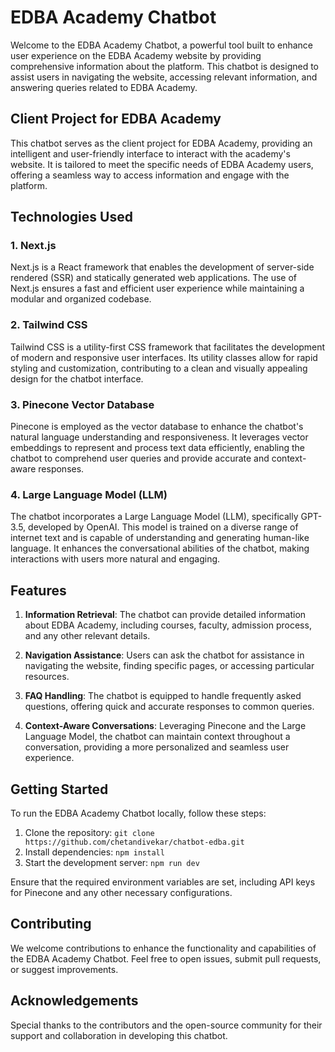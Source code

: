 # EDBA Academy Chatbot

Welcome to the EDBA Academy Chatbot, a powerful tool built to enhance user experience on the EDBA Academy website by providing comprehensive information about the platform. This chatbot is designed to assist users in navigating the website, accessing relevant information, and answering queries related to EDBA Academy.

## Client Project for EDBA Academy

This chatbot serves as the client project for EDBA Academy, providing an intelligent and user-friendly interface to interact with the academy's website. It is tailored to meet the specific needs of EDBA Academy users, offering a seamless way to access information and engage with the platform.

## Technologies Used

### 1. Next.js
Next.js is a React framework that enables the development of server-side rendered (SSR) and statically generated web applications. The use of Next.js ensures a fast and efficient user experience while maintaining a modular and organized codebase.

### 2. Tailwind CSS
Tailwind CSS is a utility-first CSS framework that facilitates the development of modern and responsive user interfaces. Its utility classes allow for rapid styling and customization, contributing to a clean and visually appealing design for the chatbot interface.

### 3. Pinecone Vector Database
Pinecone is employed as the vector database to enhance the chatbot's natural language understanding and responsiveness. It leverages vector embeddings to represent and process text data efficiently, enabling the chatbot to comprehend user queries and provide accurate and context-aware responses.

### 4. Large Language Model (LLM)
The chatbot incorporates a Large Language Model (LLM), specifically GPT-3.5, developed by OpenAI. This model is trained on a diverse range of internet text and is capable of understanding and generating human-like language. It enhances the conversational abilities of the chatbot, making interactions with users more natural and engaging.

## Features

1. **Information Retrieval**: The chatbot can provide detailed information about EDBA Academy, including courses, faculty, admission process, and any other relevant details.

2. **Navigation Assistance**: Users can ask the chatbot for assistance in navigating the website, finding specific pages, or accessing particular resources.

3. **FAQ Handling**: The chatbot is equipped to handle frequently asked questions, offering quick and accurate responses to common queries.

4. **Context-Aware Conversations**: Leveraging Pinecone and the Large Language Model, the chatbot can maintain context throughout a conversation, providing a more personalized and seamless user experience.

## Getting Started

To run the EDBA Academy Chatbot locally, follow these steps:

1. Clone the repository: `git clone https://github.com/chetandivekar/chatbot-edba.git`
2. Install dependencies: `npm install`
3. Start the development server: `npm run dev`

Ensure that the required environment variables are set, including API keys for Pinecone and any other necessary configurations.

## Contributing

We welcome contributions to enhance the functionality and capabilities of the EDBA Academy Chatbot. Feel free to open issues, submit pull requests, or suggest improvements.


## Acknowledgements

Special thanks to the contributors and the open-source community for their support and collaboration in developing this chatbot.
